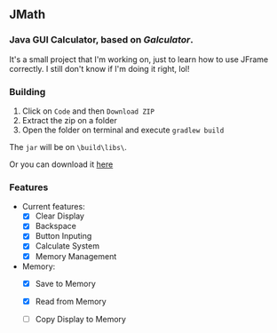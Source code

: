 ## JMath
### Java GUI Calculator, based on ***Galculator***.

It's a small project that I'm working on, just to learn how to use JFrame correctly. I still don't know if I'm doing it right, lol! <br>

### Building
1. Click on `Code` and then `Download ZIP` <br>
2. Extract the zip on a folder <br>
3. Open the folder on terminal and execute `gradlew build` 

The `jar` will be on `\build\libs\`.

Or you can download it [here](https://github.com/synnkfps/JCalc/releases/tag/JCalc-5.0)

### Features
- Current features:
  - [X] Clear Display
  - [X] Backspace 
  - [X] Button Inputing
  - [X] Calculate System
  - [X] Memory Management

- Memory:
  - [X] Save to Memory
  - [X] Read from Memory 
  - [ ] Copy Display to Memory

  





